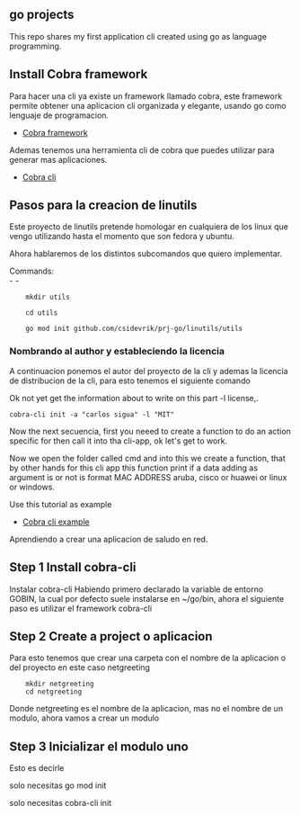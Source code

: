go projects 
------------------------------------------------

This repo shares my first application cli created using go as language programming.

## Install Cobra framework
Para hacer una cli ya existe un framework llamado cobra, este framework permite obtener una aplicacion cli organizada y elegante, usando go como lenguaje de programacion.

- [Cobra framework](https://cobra.dev//)

Ademas tenemos una herramienta cli de cobra que puedes utilizar para generar mas aplicaciones.
- [Cobra cli ](https://github.com/spf13/cobra-cli/blob/main/README.MD)

## Pasos para la creacion de linutils
Este proyecto de linutils pretende homologar en cualquiera de los linux que vengo utilizando hasta el momento que son fedora y ubuntu.

Ahora hablaremos de los distintos subcomandos que quiero implementar.



Commands:   
    - 
    - 


```shell
    mkdir utils
```
```shell
    cd utils
```
```shell
    go mod init github.com/csidevrik/prj-go/linutils/utils
```

### Nombrando al author y estableciendo la licencia
A continuacion ponemos el autor  del proyecto de la cli y ademas la licencia de distribucion de la cli,
para esto tenemos el siguiente comando

Ok not yet get the information  about to write on this part -l license,.

```shell
cobra-cli init -a "carlos sigua" -l "MIT" 
```

Now the next secuencia, first you neeed to create a function to do an action specific for then call it into tha cli-app, ok let's get to work.

Now we open the folder called cmd and into this we create a function, that by other hands for this cli app this function print if a data adding as argument is or not is format MAC ADDRESS aruba, cisco or huawei or linux or windows.

Use this tutorial as example 
- [Cobra cli example ](https://www.digitalocean.com/community/tutorials/how-to-use-the-cobra-package-in-go)


Aprendiendo a crear una aplicacion de saludo en red.

## Step 1 Install cobra-cli
Instalar cobra-cli
Habiendo primero declarado la variable de entorno GOBIN, la cual por defecto suele instalarse en ~/go/bin, ahora el siguiente paso es utilizar el framework cobra-cli

## Step 2 Create a project o aplicacion
Para esto tenemos que crear una carpeta con el nombre de la aplicacion o del proyecto en este caso netgreeting
```shell
    mkdir netgreeting
    cd netgreeting
```
Donde netgreeting es el nombre de la aplicacion, mas no el nombre de un modulo, ahora vamos a crear un modulo

## Step 3 Inicializar el modulo uno
Esto es decirle 

solo necesitas go mod init

solo necesitas cobra-cli init


